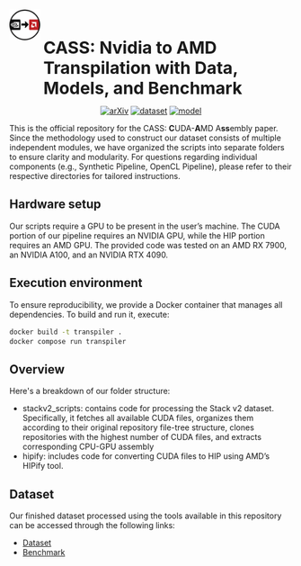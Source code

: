 <div align="center">
  <img src="assets/cass-logo.png" width="11%" align="left"/>
</div>

<div style="margin-top:50px; margin-left: 12%;">
  <h1 style="font-size: 30px; margin: 0;"> CASS: Nvidia to AMD Transpilation with Data, Models, and Benchmark</h1>
</div>

<p align="center">
  <a href="https://arxiv.org/abs/2505.16968"><img src="https://img.shields.io/badge/arXiv-Paper-brightgreen?style=flat-square" alt="arXiv"></a>
  <a href="https://huggingface.co/datasets/MBZUAI/cass"><img src="https://img.shields.io/badge/🤗_Dataset-Access-green" alt="dataset"></a>
  <a href="https://huggingface.co/collections/ahmedheakl/cass-683efb1596a1dd802de1593a"><img src="https://img.shields.io/badge/HuggingFace-Model-F9D371" alt="model"></a>
</p>


This is the official repository for the CASS: **C**UDA-**A**MD A**ss**embly paper. Since the methodology used to construct our dataset consists of multiple independent modules, we have organized the scripts into separate folders to ensure clarity and modularity. For questions regarding individual components (e.g., Synthetic Pipeline, OpenCL Pipeline), please refer to their respective directories for tailored instructions.

## Hardware setup
Our scripts require a GPU to be present in the user’s machine. The CUDA portion of our pipeline requires an NVIDIA GPU, while the HIP portion requires an AMD GPU. The provided code was tested on an AMD RX 7900, an NVIDIA A100, and an NVIDIA RTX 4090.

## Execution environment 
To ensure reproducibility, we provide a Docker container that manages all dependencies. To build and run it, execute:
```bash
docker build -t transpiler .
docker compose run transpiler
```

## Overview
Here's a breakdown of our folder structure:
* stackv2_scripts: contains code for processing the Stack v2 dataset. Specifically, it fetches all available CUDA files, organizes them according to their original repository file-tree structure, clones repositories with the highest number of CUDA files, and extracts corresponding CPU-GPU assembly
* hipify: includes code for converting CUDA files to HIP using AMD’s HIPify tool.

## Dataset
Our finished dataset processed using the tools available in this repository can be accessed through the following links:
- [Dataset](https://huggingface.co/datasets/MBZUAI/cass)
- [Benchmark](https://huggingface.co/datasets/Sarim-Hash/cass_bench_new_one)
